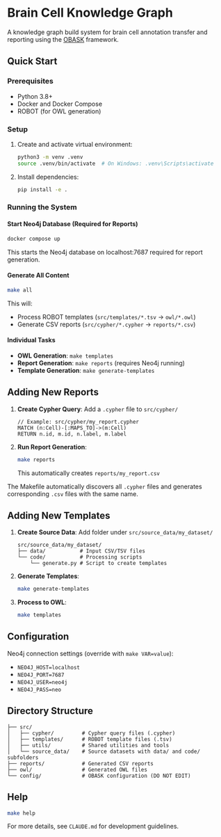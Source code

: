 # Brain Cell Knowledge Graph

A knowledge graph build system for brain cell annotation transfer and reporting using the [OBASK](https://github.com/OBASKTools) framework.

## Quick Start

### Prerequisites
- Python 3.8+
- Docker and Docker Compose
- ROBOT (for OWL generation)

### Setup
1. Create and activate virtual environment:
   ```bash
   python3 -m venv .venv
   source .venv/bin/activate  # On Windows: .venv\Scripts\activate
   ```

2. Install dependencies:
   ```bash
   pip install -e .
   ```

### Running the System

#### Start Neo4j Database (Required for Reports)
```bash
docker compose up
```
This starts the Neo4j database on localhost:7687 required for report generation.

#### Generate All Content
```bash
make all
```
This will:
- Process ROBOT templates (`src/templates/*.tsv` → `owl/*.owl`)
- Generate CSV reports (`src/cypher/*.cypher` → `reports/*.csv`)

#### Individual Tasks
- **OWL Generation**: `make templates`
- **Report Generation**: `make reports` (requires Neo4j running)
- **Template Generation**: `make generate-templates`

## Adding New Reports

1. **Create Cypher Query**: Add a `.cypher` file to `src/cypher/`
   ```cypher
   // Example: src/cypher/my_report.cypher
   MATCH (n:Cell)-[:MAPS_TO]->(m:Cell)
   RETURN n.id, m.id, n.label, m.label
   ```

2. **Run Report Generation**:
   ```bash
   make reports
   ```
   This automatically creates `reports/my_report.csv`

The Makefile automatically discovers all `.cypher` files and generates corresponding `.csv` files with the same name.

## Adding New Templates

1. **Create Source Data**: Add folder under `src/source_data/my_dataset/`
   ```
   src/source_data/my_dataset/
   ├── data/           # Input CSV/TSV files
   └── code/           # Processing scripts
       └── generate.py # Script to create templates
   ```

2. **Generate Templates**:
   ```bash
   make generate-templates
   ```

3. **Process to OWL**:
   ```bash
   make templates
   ```

## Configuration

Neo4j connection settings (override with `make VAR=value`):
- `NEO4J_HOST=localhost`
- `NEO4J_PORT=7687`
- `NEO4J_USER=neo4j`
- `NEO4J_PASS=neo`

## Directory Structure

```
├── src/
│   ├── cypher/         # Cypher query files (.cypher)
│   ├── templates/      # ROBOT template files (.tsv)
│   ├── utils/          # Shared utilities and tools
│   └── source_data/    # Source datasets with data/ and code/ subfolders
├── reports/            # Generated CSV reports
├── owl/                # Generated OWL files
└── config/             # OBASK configuration (DO NOT EDIT)
```

## Help

```bash
make help
```

For more details, see `CLAUDE.md` for development guidelines.